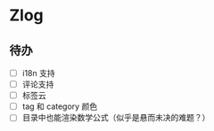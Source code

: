 # Zlog

## 待办

- [ ] i18n 支持
- [ ] 评论支持
- [ ] 标签云
- [ ] tag 和 category 颜色
- [ ] 目录中也能渲染数学公式（似乎是悬而未决的难题？）

